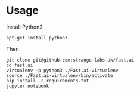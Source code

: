 # Usage

Install Python3
```
apt-get install python3
```
Then

```
git clone git@github.com:strange-labs-uk/fast.ai
cd fast.ai
virtualenv -p python3 ./Fast.ai-virtualenv
source ./Fast.ai-virtualenv/bin/activate
pip install -r requirements.txt
jupyter notebook
```